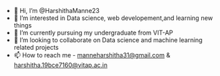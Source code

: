 - 👋 Hi, I’m @HarshithaManne23
- 👀 I’m interested in Data science, web developement,and learning new things
- 🌱 I’m currently pursuing my undergraduate from VIT-AP
- 💞️ I’m looking to collaborate on Data science and machine learning related projects 
- 📫 How to reach me  - manneharshitha31@gmail.com & harshitha.19bce7160@vitap.ac.in

<!---
HarshithaManne23/HarshithaManne23 is a ✨ special ✨ repository because its `README.md` (this file) appears on your GitHub profile.
You can click the Preview link to take a look at your changes.
--->
